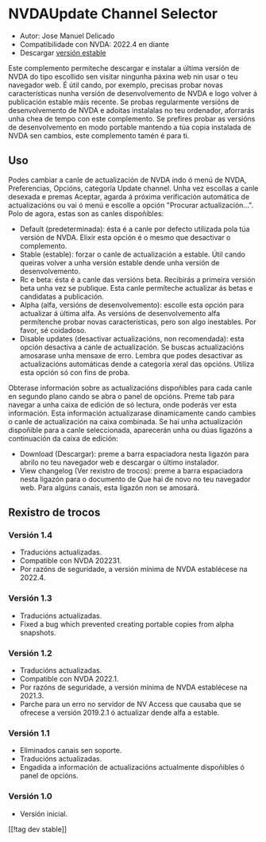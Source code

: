 # NVDAUpdate Channel Selector #

* Autor: Jose Manuel Delicado
* Compatibilidade con NVDA: 2022.4 en diante
* Descargar [versión estable][1]

Este complemento permíteche descargar e instalar a última versión de NVDA do
tipo escollido sen visitar ningunha páxina web nin usar o teu navegador
web. É útil cando, por exemplo, precisas probar novas características nunha
versión de desenvolvemento de NVDA e logo volver á publicación estable máis
recente. Se probas regularmente versións de desenvolvemento de NVDA e
adoitas instalalas no teu ordenador, aforrarás unha chea de tempo con este
complemento. Se prefires probar as versións de desenvolvemento en modo
portable mantendo a túa copia instalada de NVDA sen cambios, este
complemento tamén é para ti.

## Uso

Podes cambiar a canle de actualización de NVDA indo ó menú de NVDA,
Preferencias, Opcións,  categoría Update channel. Unha vez escollas a canle
desexada e premas Aceptar, agarda á próxima verificación automática de
actualizacións ou vai ó menú e escolle a opción "Procurar
actualización...". Polo de agora, estas son as canles dispoñibles:

* Default (predeterminada): ésta é a canle por defecto utilizada pola túa
  versión de NVDA. Elixir esta opción é o mesmo que desactivar o
  complemento.
* Stable (estable): forzar o canle de actualización a estable. Útil cando
  queiras volver a unha versión estable dende unha versión de
  desenvolvemento.
* Rc e beta: ésta é a canle das versións beta. Recibirás a primeira versión
  beta unha vez se publique. Esta canle permíteche actualizar ás betas e
  candidatas a publicación.
* Alpha (alfa, versións de desenvolvemento): escolle esta opción para
  actualizar á última alfa. As versións de desenvolvemento alfa permítenche
  probar novas características, pero son algo inestables. Por favor, sé
  coidadoso.
* Disable updates (desactivar actualizacións, non recomendada): esta opción
  desactiva a canle de actualización. Se buscas actualizacións amosarase
  unha mensaxe de erro. Lembra que podes desactivar as actualizacións
  automáticas dende a categoría xeral das opcións. Utiliza esta opción só
  con fins de proba.

Obterase información sobre as actualizacións dispoñibles para cada canle en
segundo plano cando se abra o panel de opcións. Preme tab para navegar a
unha caixa de edición de só lectura, onde poderás ver esta información. Esta
información actualizarase dinamicamente cando cambies o canle de
actualización na caixa combinada. Se hai unha actualización dispoñible para
a canle seleccionada, aparecerán unha ou dúas ligazóns a continuación da
caixa de edición:

* Download (Descargar): preme a barra espaciadora nesta ligazón para abrilo
  no teu navegador web e descargar o último instalador.
* View changelog (Ver rexistro de trocos): preme a barra espaciadora nesta
  ligazón para o documento de Que hai de novo no teu navegador web. Para
  algúns canais, esta ligazón non se amosará.

## Rexistro de trocos

### Versión 1.4

* Traducións actualizadas.
* Compatible con NVDA 202231.
* Por razóns de seguridade, a versión mínima de NVDA establécese na 2022.4.

### Versión 1.3

* Traducións actualizadas.
* Fixed a bug which prevented creating portable copies from alpha snapshots.

### Versión 1.2

* Traducións actualizadas.
* Compatible con NVDA 2022.1.
* Por razóns de seguridade, a versión mínima de NVDA establécese na 2021.3.
* Parche para un erro no servidor de NV Access que causaba que se ofrecese a
  versión 2019.2.1 ó actualizar dende alfa a estable.

### Versión 1.1

* Eliminados canais sen soporte.
* Traducións actualizadas.
* Engadida a información de actualizacións actualmente dispoñibles ó panel
  de opcións.

### Versión 1.0

* Versión inicial.

[[!tag dev stable]]

[1]: https://www.nvaccess.org/addonStore/legacy?file=updateChannel
